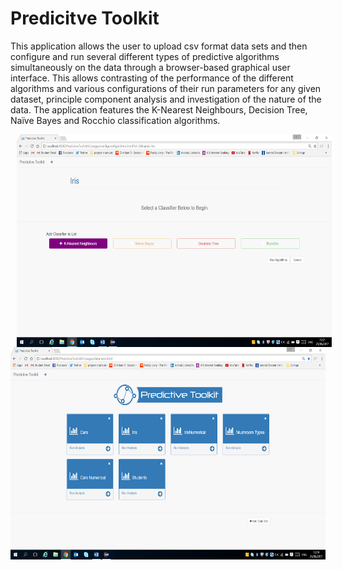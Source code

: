 # Predicitve Toolkit

This application allows the user to upload csv format data sets and then configure and run several different types of predictive algorithms simultaneously on the data through a browser-based graphical user interface. This allows contrasting of the performance of the different algorithms and various configurations of their run parameters for any given dataset, principle component analysis and investigation of the nature of the data. The application features the K-Nearest Neighbours, Decision Tree, Naïve Bayes and Rocchio classification algorithms.


<!-- ![image-title-here](/docs/Screenshots/image6.png){:height="700px" width="400px"} -->

<div>
<a href="url"><img src="/docs/Screenshots/image6.png" align="left" height="340" hspace="10" width="600" ></a>
<a href="url"><img src="/docs/Screenshots/image12.png" align="left" height="340" width="600" ></a>
</div>
